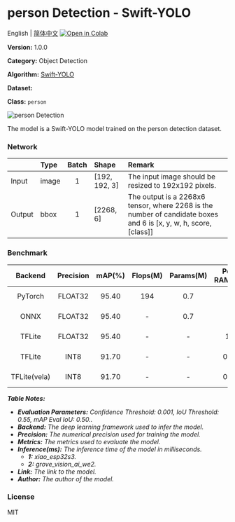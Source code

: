 # person Detection - Swift-YOLO

English | [简体中文](../zh_CN/person_Detection_Swift-YOLO_192.md) [![Open in Colab](https://colab.research.google.com/assets/colab-badge.svg)](https://colab.research.google.com/github/seeed-studio/sscma-model-zoo/blob/main/notebooks/en/person_Detection_Swift-YOLO_192.ipynb)

**Version:** 1.0.0

**Category:** Object Detection

**Algorithm:** [Swift-YOLO](https://github.com/Seeed-Studio/ModelAssistant/blob/main/configs/yolov5/swift_yolo_shuff_1xb16_300e_coco.py)

**Dataset:** [](https://universe.roboflow.com/hanzhou-7mktt/ssperson/dataset/7)

**Class:** `person`

![person Detection](https://files.seeedstudio.com/sscma/static/detection_coco.png)

The model is a Swift-YOLO model trained on the person detection dataset.

### Network 

|        | Type   |  Batch  | Shape         | Remark                                                                                                           |
|:-------|:-------|:-------:|:--------------|:-----------------------------------------------------------------------------------------------------------------|
| Input  | image  |    1    | [192, 192, 3] | The input image should be resized to 192x192 pixels.                                                             |
| Output | bbox   |    1    | [2268, 6]     | The output is a 2268x6 tensor, where 2268 is the number of candidate boxes and 6 is [x, y, w, h, score, [class]] |
### Benchmark

|   Backend    |  Precision  |  mAP(%)  |  Flops(M)  |  Params(M)  |  Peek RAM(MB)  |    Inference(ms)    |                                                                             Download                                                                              |    Author    |
|:------------:|:-----------:|:--------:|:----------:|:-----------:|:--------------:|:-------------------:|:-----------------------------------------------------------------------------------------------------------------------------------------------------------------:|:------------:|
|   PyTorch    |   FLOAT32   |  95.40   |    194     |     0.7     |       -        |          -          |   [Link](https://files.seeedstudio.com/sscma/model_zoo/detection/person/swift_yolo_shuffle_coco_320_float32_sha1_a5927bd6a6c6569d27edb98da946a8e75a8d816f.pth)    | Seeed Studio |
|     ONNX     |   FLOAT32   |  95.40   |     -      |     0.7     |       -        |          -          |   [Link](https://files.seeedstudio.com/sscma/model_zoo/detection/person/swift_yolo_shuffle_coco_320_float32_sha1_20bc2c8517a8e42699bf46f1409f7541e52345ac.onnx)   | Seeed Studio |
|    TFLite    |   FLOAT32   |  95.40   |     -      |      -      |      1.2       |          -          |  [Link](https://files.seeedstudio.com/sscma/model_zoo/detection/person/swift_yolo_shuffle_coco_320_float32_sha1_5dfa1a16d27ef347c0173c5297395963760fcc57.tflite)  | Seeed Studio |
|    TFLite    |    INT8     |  91.70   |     -      |      -      |      0.35      | 200.0<sup>(1)</sup> |   [Link](https://files.seeedstudio.com/sscma/model_zoo/detection/person/swift_yolo_shuffle_coco_320_int8_sha1_3b0a6d7fd95e9dd21902beae6fa2d1cd0807bd7b.tflite)    | Seeed Studio |
| TFLite(vela) |    INT8     |  91.70   |     -      |      -      |      0.35      | 46.0<sup>(2)</sup>  | [Link](https://files.seeedstudio.com/sscma/model_zoo/detection/person/swift_yolo_shuffle_coco_320_int8_sha1_3b0a6d7fd95e9dd21902beae6fa2d1cd0807bd7b_vela.tflite) | Seeed Studio |

***Table Notes:***

- ***Evaluation Parameters:**  Confidence Threshold: 0.001, IoU Threshold: 0.55, mAP Eval IoU: 0.50..*
- ***Backend:** The deep learning framework used to infer the model.*
- ***Precision:** The numerical precision used for training the model.*
- ***Metrics:** The metrics used to evaluate the model.*
- ***Inference(ms):** The inference time of the model in milliseconds.*
  - ***1:** xiao_esp32s3.*
  - ***2:** grove_vision_ai_we2.*
- ***Link:** The link to the model.*
- ***Author:** The author of the model.*

### License

MIT


